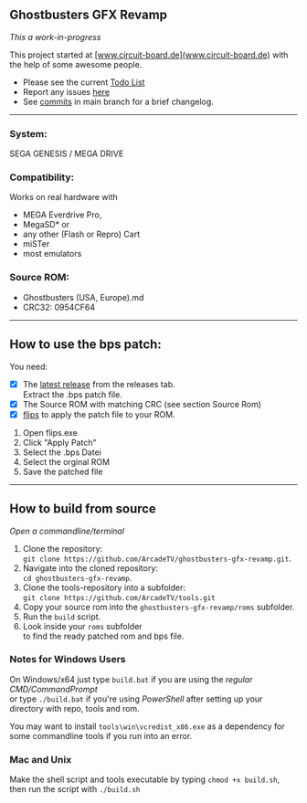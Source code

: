 ## Ghostbusters GFX Revamp
_This a work-in-progress_


This project started at [www.circuit-board.de](www.circuit-board.de) with the help of some awesome people.

- Please see the current [Todo List](https://github.com/ArcadeTV/ghostbusters-gfx-revamp/blob/main/info/TODO.md)
- Report any issues [here](https://github.com/ArcadeTV/ghostbusters-gfx-revamp/issues)
- See [commits](https://github.com/ArcadeTV/ghostbusters-gfx-revamp/commits/main) in main branch for a brief changelog.

--- 

### System:
SEGA GENESIS / MEGA DRIVE

### Compatibility:  
Works on real hardware with 
- MEGA Everdrive Pro, 
- MegaSD* or 
- any other (Flash or Repro) Cart
- miSTer
- most emulators

### Source ROM:     
- Ghostbusters (USA, Europe).md
- CRC32: 0954CF64

---

## How to use the bps patch:

You need:
- [x] The [latest release](https://github.com/ArcadeTV/ghostbusters-gfx-revamp/releases/latest) from the releases tab. <br>Extract the .bps patch file.
- [x] The Source ROM with matching CRC (see section Source Rom)
- [x] [flips](https://dl.smwcentral.net/11474/floating.zip) to apply the patch file to your ROM.

1. Open flips.exe
2. Click "Apply Patch"
3. Select the .bps Datei
4. Select the orginal ROM
5. Save the patched file

---

## How to build from source

_Open a commandline/terminal_

1. Clone the repository:<br>`git clone https://github.com/ArcadeTV/ghostbusters-gfx-revamp.git`.
2. Navigate into the cloned repository:<br>`cd ghostbusters-gfx-revamp`.
3. Clone the tools-repository into a subfolder:<br>`git clone https://github.com/ArcadeTV/tools.git`
4. Copy your source rom into the `ghostbusters-gfx-revamp/roms` subfolder.
5. Run the `build` script.
6. Look inside your `roms` subfolder<br>to find the ready patched rom and bps file.

### Notes for Windows Users

On Windows/x64 just type `build.bat` if you are using the *regular CMD/CommandPrompt*<br>or type `./build.bat` if you're using *PowerShell* after setting up your directory with repo, tools and rom.

You may want to install `tools\win\vcredist_x86.exe` as a dependency for some commandline tools if you run into an error.


### Mac and Unix

Make the shell script and tools executable by typing `chmod +x build.sh`, then run the script with `./build.sh`

